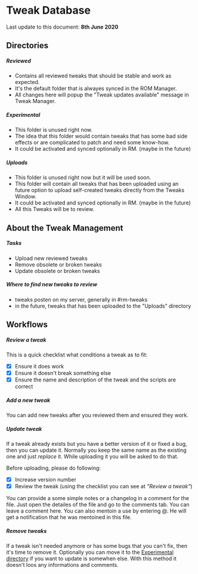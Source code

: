 # Tweak Database

Last update to this document: **8th June 2020**

## Directories

##### Reviewed

* Contains all reviewed tweaks that should be stable and work as expected.
* It's the default folder that is alwayes synced in the ROM Manager.
* All changes here will popup the "Tweak updates available" message in Tweak Manager.

##### Experimental

* This folder is unused right now.
* The idea that this folder would contain tweaks that has some bad side effects or are complicated to patch and need some know-how.
* It could be activated and synced optionally in RM. (maybe in the future)

##### Uploads

* This folder is unused right now but it will be used soon.
* This folder will contain all tweaks that has been uploaded using an future option to upload self-created tweaks directly from the Tweaks Window.
* It could be activated and synced optionally in RM. (maybe in the future)
* All this Tweaks will be to review.

## About the Tweak Management

##### Tasks

* Upload new reviewed tweaks
* Remove obsolete or broken tweaks
* Update obsolete or broken tweaks

##### Where to find new tweaks to review

* tweaks posten on my server, generally in #rm-tweaks
* in the future, tweaks that has been uploaded to the "Uploads" directory

## Workflows

##### Review a tweak

This is a quick checklist what conditions a tweak as to fit:

* [x] Ensure it does work
* [x] Ensure it doesn't break something else
* [x] Ensure the name and description of the tweak and the scripts are correct

##### Add a new tweak

You can add new tweaks after you reviewed them and ensured they work.

##### Update tweak

If a tweak already exists but you have a better version of it or fixed a bug, then you can update it. Normally you keep the same name as the existing one and just *replace* it. While uploading it you will be asked to do that.

Before uploading, please do following:

* [x] Increase version number
* [x] Review the tweak (using the checklist you can see at *"Review a tweak"*)

You can provide a some simple notes or a changelog in a comment for the file. Just open the detailes of the file and go to the comments tab. You can leave a comment here. You can also mentoin a use by entering @<his username>. He will get a notification that he was mentoined in this file.

##### Remove tweaks

If a tweak isn't needed anymore or has some bugs that you can't fix, then it's time to remove it. Optionally you can move it to the [Experimental directory](https://pilzinsel64.com/pilzcloud/index.php/f/342453) if you want to update is somewhen else. With this method it doesn't loos any informations and comments.